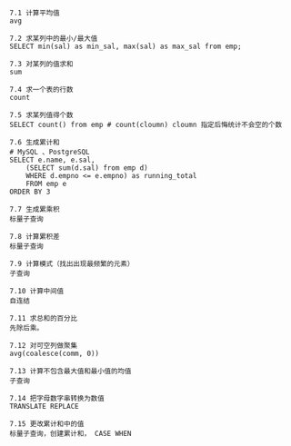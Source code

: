 ```
7.1 计算平均值
avg
```

```
7.2 求某列中的最小/最大值
SELECT min(sal) as min_sal, max(sal) as max_sal from emp;
```

```
7.3 对某列的值求和
sum
```

```
7.4 求一个表的行数
count
```

```
7.5 求某列值得个数
SELECT count() from emp # count(cloumn) cloumn 指定后悔统计不会空的个数
```

```
7.6 生成累计和
# MySQL 、PostgreSQL
SELECT e.name, e.sal,
    (SELECT sum(d.sal) from emp d)
    WHERE d.empno <= e.empno) as running_total
    FROM emp e
ORDER BY 3
```

```
7.7 生成累乘积
标量子查询
```

```
7.8 计算累积差
标量子查询
```

```
7.9 计算模式（找出出现最频繁的元素）
子查询
```

```
7.10 计算中间值
自连结
```

```
7.11 求总和的百分比
先除后乘。
```

```
7.12 对可空列做聚集
avg(coalesce(comm, 0))
```

```
7.13 计算不包含最大值和最小值的均值
子查询
```

```
7.14 把字母数字串转换为数值
TRANSLATE REPLACE
```

```
7.15 更改累计和中的值
标量子查询，创建累计和， CASE WHEN
```

```
```

